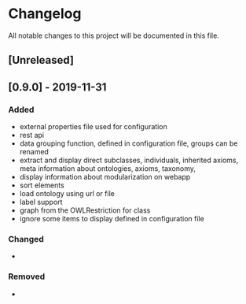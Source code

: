 # Changelog
All notable changes to this project will be documented in this file.

## [Unreleased]


## [0.9.0] - 2019-11-31
### Added
- external properties file used for configuration
- rest api
- data grouping function, defined in configuration file, groups can be renamed 
- extract and display direct subclasses, individuals, inherited axioms, meta information about ontologies, axioms, taxonomy,
- display information about modularization on webapp
- sort elements
- load ontology using url or file
- label support
- graph from the OWLRestriction for class
- ignore some items to display defined in configuration file


### Changed
-

### Removed
- 
